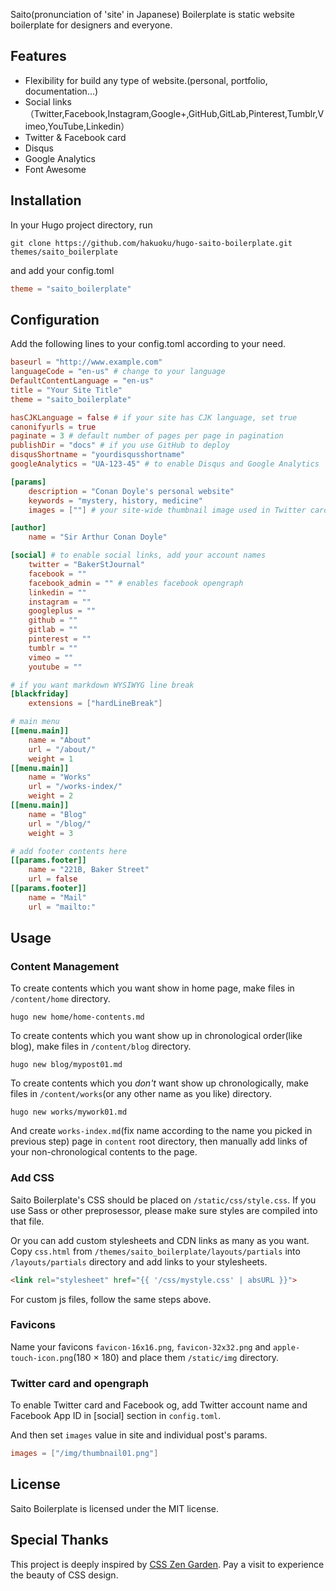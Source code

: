 Saito(pronunciation of 'site' in Japanese) Boilerplate is static website boilerplate for designers and everyone.

## Features
- Flexibility for build any type of website.(personal, portfolio, documentation...)
- Social links（Twitter,Facebook,Instagram,Google+,GitHub,GitLab,Pinterest,Tumblr,Vimeo,YouTube,Linkedin）
- Twitter & Facebook card
- Disqus
- Google Analytics
- Font Awesome

## Installation
In your Hugo project directory, run

```
git clone https://github.com/hakuoku/hugo-saito-boilerplate.git themes/saito_boilerplate
```

and add your config.toml

```toml
theme = "saito_boilerplate"
```

## Configuration
Add the following lines to your config.toml according to your need.

```toml
baseurl = "http://www.example.com"
languageCode = "en-us" # change to your language
DefaultContentLanguage = "en-us"
title = "Your Site Title"
theme = "saito_boilerplate"

hasCJKLanguage = false # if your site has CJK language, set true
canonifyurls = true
paginate = 3 # default number of pages per page in pagination
publishDir = "docs" # if you use GitHub to deploy
disqusShortname = "yourdisqusshortname"
googleAnalytics = "UA-123-45" # to enable Disqus and Google Analytics

[params]
    description = "Conan Doyle's personal website"
    keywords = "mystery, history, medicine"
    images = [""] # your site-wide thumbnail image used in Twitter card and opengraph

[author]
    name = "Sir Arthur Conan Doyle"

[social] # to enable social links, add your account names
    twitter = "BakerStJournal"
    facebook = ""
    facebook_admin = "" # enables facebook opengraph
    linkedin = ""
    instagram = ""
    googleplus = ""
    github = ""
    gitlab = ""
    pinterest = ""
    tumblr = ""
    vimeo = ""
    youtube = ""

# if you want markdown WYSIWYG line break
[blackfriday]
    extensions = ["hardLineBreak"]

# main menu
[[menu.main]]
    name = "About"
    url = "/about/"
    weight = 1
[[menu.main]]
    name = "Works"
    url = "/works-index/"
    weight = 2
[[menu.main]]
    name = "Blog"
    url = "/blog/"
    weight = 3

# add footer contents here
[[params.footer]]
    name = "221B, Baker Street"
    url = false
[[params.footer]]
    name = "Mail"
    url = "mailto:"
```

## Usage
### Content Management
To create contents which you want show in home page, make files in `/content/home` directory.

```
hugo new home/home-contents.md
```

To create contents which you want show up in chronological order(like blog), make files in `/content/blog` directory.

```
hugo new blog/mypost01.md
```

To create contents which you *don't* want show up chronologically, make files in `/content/works`(or any other name as you like) directory.

```
hugo new works/mywork01.md
```

And create `works-index.md`(fix name according to the name you picked in previous step) page in `content` root directory, then manually add links of your non-chronological contents to the page.

### Add CSS
Saito Boilerplate's CSS should be placed on `/static/css/style.css`. If you use Sass or other preprosessor, please make sure styles are compiled into that file.

Or you can add custom stylesheets and CDN links as many as you want. Copy `css.html` from `/themes/saito_boilerplate/layouts/partials` into `/layouts/partials` directory and add links to your stylesheets.

```html
<link rel="stylesheet" href="{{ '/css/mystyle.css' | absURL }}">
```

For custom js files, follow the same steps above.

### Favicons
Name your favicons `favicon-16x16.png`, `favicon-32x32.png` and `apple-touch-icon.png`(180 × 180) and place them `/static/img` directory.

### Twitter card and opengraph
To enable Twitter card and Facebook og, add Twitter account name and Facebook App ID in [social] section in `config.toml`.

And then set `images` value in site and individual post's params.

```toml
images = ["/img/thumbnail01.png"]
```

## License
Saito Boilerplate is licensed under the MIT license.

## Special Thanks
This project is deeply inspired by [CSS Zen Garden](http://csszengarden.com/). Pay a visit to experience the beauty of CSS design.